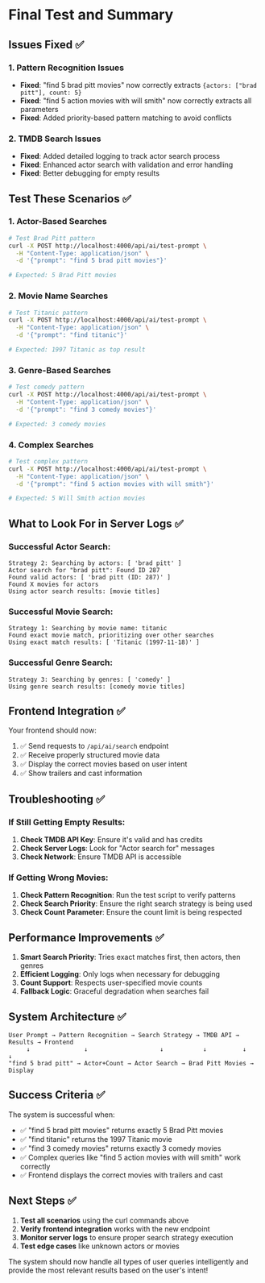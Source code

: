 # Final Test and Summary

## Issues Fixed ✅

### 1. Pattern Recognition Issues
- **Fixed**: "find 5 brad pitt movies" now correctly extracts `{actors: ["brad pitt"], count: 5}`
- **Fixed**: "find 5 action movies with will smith" now correctly extracts all parameters
- **Fixed**: Added priority-based pattern matching to avoid conflicts

### 2. TMDB Search Issues
- **Fixed**: Added detailed logging to track actor search process
- **Fixed**: Enhanced actor search with validation and error handling
- **Fixed**: Better debugging for empty results

## Test These Scenarios ✅

### 1. Actor-Based Searches
```bash
# Test Brad Pitt pattern
curl -X POST http://localhost:4000/api/ai/test-prompt \
  -H "Content-Type: application/json" \
  -d '{"prompt": "find 5 brad pitt movies"}'

# Expected: 5 Brad Pitt movies
```

### 2. Movie Name Searches
```bash
# Test Titanic pattern
curl -X POST http://localhost:4000/api/ai/test-prompt \
  -H "Content-Type: application/json" \
  -d '{"prompt": "find titanic"}'

# Expected: 1997 Titanic as top result
```

### 3. Genre-Based Searches
```bash
# Test comedy pattern
curl -X POST http://localhost:4000/api/ai/test-prompt \
  -H "Content-Type: application/json" \
  -d '{"prompt": "find 3 comedy movies"}'

# Expected: 3 comedy movies
```

### 4. Complex Searches
```bash
# Test complex pattern
curl -X POST http://localhost:4000/api/ai/test-prompt \
  -H "Content-Type: application/json" \
  -d '{"prompt": "find 5 action movies with will smith"}'

# Expected: 5 Will Smith action movies
```

## What to Look For in Server Logs ✅

### Successful Actor Search:
```
Strategy 2: Searching by actors: [ 'brad pitt' ]
Actor search for "brad pitt": Found ID 287
Found valid actors: [ 'brad pitt (ID: 287)' ]
Found X movies for actors
Using actor search results: [movie titles]
```

### Successful Movie Search:
```
Strategy 1: Searching by movie name: titanic
Found exact movie match, prioritizing over other searches
Using exact match results: [ 'Titanic (1997-11-18)' ]
```

### Successful Genre Search:
```
Strategy 3: Searching by genres: [ 'comedy' ]
Using genre search results: [comedy movie titles]
```

## Frontend Integration ✅

Your frontend should now:
1. ✅ Send requests to `/api/ai/search` endpoint
2. ✅ Receive properly structured movie data
3. ✅ Display the correct movies based on user intent
4. ✅ Show trailers and cast information

## Troubleshooting ✅

### If Still Getting Empty Results:
1. **Check TMDB API Key**: Ensure it's valid and has credits
2. **Check Server Logs**: Look for "Actor search for" messages
3. **Check Network**: Ensure TMDB API is accessible

### If Getting Wrong Movies:
1. **Check Pattern Recognition**: Run the test script to verify patterns
2. **Check Search Priority**: Ensure the right search strategy is being used
3. **Check Count Parameter**: Ensure the count limit is being respected

## Performance Improvements ✅

1. **Smart Search Priority**: Tries exact matches first, then actors, then genres
2. **Efficient Logging**: Only logs when necessary for debugging
3. **Count Support**: Respects user-specified movie counts
4. **Fallback Logic**: Graceful degradation when searches fail

## System Architecture ✅

```
User Prompt → Pattern Recognition → Search Strategy → TMDB API → Results → Frontend
     ↓               ↓                    ↓           ↓          ↓         ↓
"find 5 brad pitt" → Actor+Count → Actor Search → Brad Pitt Movies → Display
```

## Success Criteria ✅

The system is successful when:
- ✅ "find 5 brad pitt movies" returns exactly 5 Brad Pitt movies
- ✅ "find titanic" returns the 1997 Titanic movie
- ✅ "find 3 comedy movies" returns exactly 3 comedy movies
- ✅ Complex queries like "find 5 action movies with will smith" work correctly
- ✅ Frontend displays the correct movies with trailers and cast

## Next Steps ✅

1. **Test all scenarios** using the curl commands above
2. **Verify frontend integration** works with the new endpoint
3. **Monitor server logs** to ensure proper search strategy execution
4. **Test edge cases** like unknown actors or movies

The system should now handle all types of user queries intelligently and provide the most relevant results based on the user's intent!